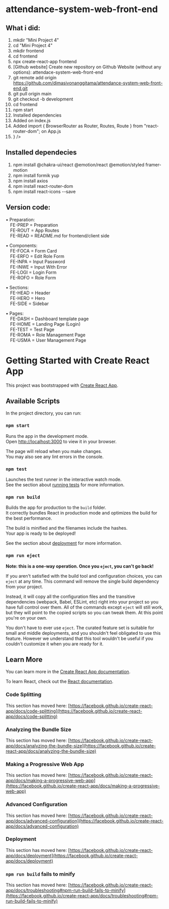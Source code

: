 # attendance-system-web-front-end

## What i did:
1. mkdir "Mini Project 4"
2. cd "Mini Project 4"
3. mkdir frontend
4. cd frontend
5. npx create-react-app frontend
6. [Github website] Create new repository on Github Website (without any options): attendace-system-web-front-end
7. git remote add origin https://github.com/dimasivonanggitama/attendance-system-web-front-end.git
8. git pull origin main
9. git checkout -b development
10. cd frontend
11. npm start
12. Installed dependencies
13. Added <ChakraProvider> on index.js
14. Added import { BrowserRouter as Router, Routes, Route } from "react-router-dom"; on App.js
15. <Router>
      <Routes>
        <Route path="/" element={<LandingPage/>} />

## Installed dependecies
1. npm install @chakra-ui/react @emotion/react @emotion/styled framer-motion
2. npm install formik yup
3. npm install axios
4. npm install react-router-dom
5. npm install react-icons --save

## Version code:
• Preparation:\
&emsp;FE-PREP = Preparation\
&emsp;FE-ROUT = App Routes\
&emsp;FE-READ = README.md for frontend/client side

• Components:\
&emsp;FE-FOCA = Form Card\
&emsp;FE-ERFO = Edit Role Form\
&emsp;FE-INPA = Input Password\
&emsp;FE-INWE = Input With Error\
&emsp;FE-LOGI = Login Form\
&emsp;FE-ROFO = Role Form

• Sections:\
&emsp;FE-HEAD = Header\
&emsp;FE-HERO = Hero\
&emsp;FE-SIDE = Sidebar

• Pages:\
&emsp;FE-DASH = Dashboard template page\
&emsp;FE-HOME = Landing Page (Login)\
&emsp;FE-TEST = Test Page\
&emsp;FE-ROMA = Role Management Page\
&emsp;FE-USMA = User Management Page

# Getting Started with Create React App

This project was bootstrapped with [Create React App](https://github.com/facebook/create-react-app).

## Available Scripts

In the project directory, you can run:

### `npm start`

Runs the app in the development mode.\
Open [http://localhost:3000](http://localhost:3000) to view it in your browser.

The page will reload when you make changes.\
You may also see any lint errors in the console.

### `npm test`

Launches the test runner in the interactive watch mode.\
See the section about [running tests](https://facebook.github.io/create-react-app/docs/running-tests) for more information.

### `npm run build`

Builds the app for production to the `build` folder.\
It correctly bundles React in production mode and optimizes the build for the best performance.

The build is minified and the filenames include the hashes.\
Your app is ready to be deployed!

See the section about [deployment](https://facebook.github.io/create-react-app/docs/deployment) for more information.

### `npm run eject`

**Note: this is a one-way operation. Once you `eject`, you can't go back!**

If you aren't satisfied with the build tool and configuration choices, you can `eject` at any time. This command will remove the single build dependency from your project.

Instead, it will copy all the configuration files and the transitive dependencies (webpack, Babel, ESLint, etc) right into your project so you have full control over them. All of the commands except `eject` will still work, but they will point to the copied scripts so you can tweak them. At this point you're on your own.

You don't have to ever use `eject`. The curated feature set is suitable for small and middle deployments, and you shouldn't feel obligated to use this feature. However we understand that this tool wouldn't be useful if you couldn't customize it when you are ready for it.

## Learn More

You can learn more in the [Create React App documentation](https://facebook.github.io/create-react-app/docs/getting-started).

To learn React, check out the [React documentation](https://reactjs.org/).

### Code Splitting

This section has moved here: [https://facebook.github.io/create-react-app/docs/code-splitting](https://facebook.github.io/create-react-app/docs/code-splitting)

### Analyzing the Bundle Size

This section has moved here: [https://facebook.github.io/create-react-app/docs/analyzing-the-bundle-size](https://facebook.github.io/create-react-app/docs/analyzing-the-bundle-size)

### Making a Progressive Web App

This section has moved here: [https://facebook.github.io/create-react-app/docs/making-a-progressive-web-app](https://facebook.github.io/create-react-app/docs/making-a-progressive-web-app)

### Advanced Configuration

This section has moved here: [https://facebook.github.io/create-react-app/docs/advanced-configuration](https://facebook.github.io/create-react-app/docs/advanced-configuration)

### Deployment

This section has moved here: [https://facebook.github.io/create-react-app/docs/deployment](https://facebook.github.io/create-react-app/docs/deployment)

### `npm run build` fails to minify

This section has moved here: [https://facebook.github.io/create-react-app/docs/troubleshooting#npm-run-build-fails-to-minify](https://facebook.github.io/create-react-app/docs/troubleshooting#npm-run-build-fails-to-minify)
